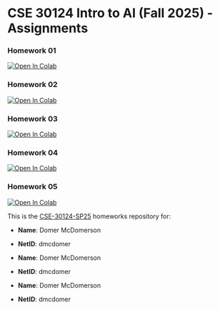 # CSE 30124 Intro to AI (Fall 2025) - Assignments

### Homework 01
[![Open In Colab](https://colab.research.google.com/assets/colab-badge.svg)](
https://colab.research.google.com/github/nd-cse-30124-fa25/cse-30124-homeworks/blob/master/homework01/homework01.ipynb)

### Homework 02
[![Open In Colab](https://colab.research.google.com/assets/colab-badge.svg)](
https://colab.research.google.com/github/nd-cse-30124-fa25/cse-30124-homeworks/blob/master/homework02/homework02.ipynb)

### Homework 03
[![Open In Colab](https://colab.research.google.com/assets/colab-badge.svg)](
https://colab.research.google.com/github/nd-cse-30124-fa25/cse-30124-homeworks/blob/master/homework03/homework03.ipynb)

### Homework 04
[![Open In Colab](https://colab.research.google.com/assets/colab-badge.svg)](
https://colab.research.google.com/github/nd-cse-30124-fa25/cse-30124-homeworks/blob/master/homework04/homework04.ipynb)

### Homework 05
[![Open In Colab](https://colab.research.google.com/assets/colab-badge.svg)](
https://colab.research.google.com/github/nd-cse-30124-fa25/cse-30124-homeworks/blob/master/homework05/homework05.ipynb)

This is the [CSE-30124-SP25] homeworks repository for:

- **Name**:     Domer McDomerson
- **NetID**:    dmcdomer

- **Name**:     Domer McDomerson
- **NetID**:    dmcdomer

- **Name**:     Domer McDomerson
- **NetID**:    dmcdomer

[CSE-30124-sp25]:   https://ai.williamtheisen.com
